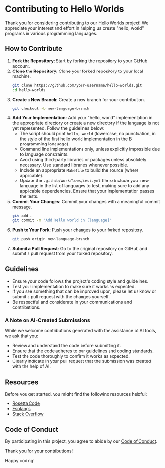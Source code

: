 # Contributing to Hello Worlds

Thank you for considering contributing to our Hello Worlds project! We appreciate your interest and effort in helping us create "hello, world" programs in various programming languages.

## How to Contribute

1. **Fork the Repository**: Start by forking the repository to your GitHub account.
2. **Clone the Repository**: Clone your forked repository to your local machine.
    ```sh
    git clone https://github.com/your-username/hello-worlds.git
    cd hello-worlds
    ```
3. **Create a New Branch**: Create a new branch for your contribution.
    ```sh
    git checkout -b new-language-branch
    ```
4. **Add Your Implementation**: Add your "hello, world" implementation in the appropriate directory or create a new directory if the language is not yet represented. Follow the guidelines below:
    - The script should print `hello, world` (lowercase, no punctuation, in the style of the first hello world implementation in the B programming language).
    - Command line implementations only, unless explicitly impossible due to language constraints.
    - Avoid using third-party libraries or packages unless absolutely necessary. Use standard libraries whenever possible.
    - Include an appropriate `Makefile` to build the source (where applicable).
    - Update the `.github/workflows/test.yml` file to include your new language in the list of languages to test, making sure to add any applicable dependencies. Ensure that your implementation passes the tests.
5. **Commit Your Changes**: Commit your changes with a meaningful commit message.
    ```sh
    git add .
    git commit -m "Add hello world in [language]"
    ```
6. **Push to Your Fork**: Push your changes to your forked repository.
    ```sh
    git push origin new-language-branch
    ```
7. **Submit a Pull Request**: Go to the original repository on GitHub and submit a pull request from your forked repository.

## Guidelines

- Ensure your code follows the project's coding style and guidelines.
- Test your implementation to make sure it works as expected.
- If you see something that can be improved upon, please let us know or submit a pull request with the changes yourself.
- Be respectful and considerate in your communications and contributions.

### A Note on AI-Created Submissions

While we welcome contributions generated with the assistance of AI tools, we ask that you:

- Review and understand the code before submitting it.
- Ensure that the code adheres to our guidelines and coding standards.
- Test the code thoroughly to confirm it works as expected.
- Clearly indicate in your pull request that the submission was created with the help of AI.

## Resources

Before you get started, you might find the following resources helpful:

- [Rosetta Code](http://rosettacode.org/)
- [Esolangs](https://esolangs.org/)
- [Stack Overflow](http://stackoverflow.com/)

## Code of Conduct

By participating in this project, you agree to abide by our [Code of Conduct](CODE_OF_CONDUCT.md).

Thank you for your contributions!

Happy coding!